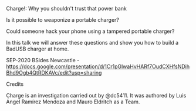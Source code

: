 Charge!: Why you shouldn't trust that power bank


Is it possible to weaponize a portable charger?


Could someone hack your phone using a tampered portable charger?

In this talk we will answer these questions and show you how to build a BadUSB charger at home.

SEP-2020	BSides Newcastle	-	https://docs.google.com/presentation/d/1Cr1pGlwaHvHARf7OudCXHfsNDihBhd9Ogb4QtRDKAVc/edit?usp=sharing



Credits

Charge is an investigation carried out by @dc5411. It was authored by Luis Ángel Ramírez Mendoza and Mauro Eldritch as a Team.
